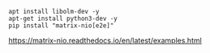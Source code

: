 
```
apt install libolm-dev -y
apt-get install python3-dev -y
pip install "matrix-nio[e2e]"
```

https://matrix-nio.readthedocs.io/en/latest/examples.html